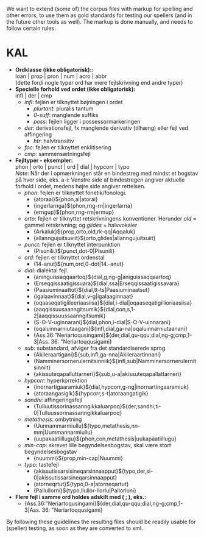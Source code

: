 We want to extend (some of) the corpus files with markup for spelling
and other errors, to use them as gold standards for testing our spellers
(and in the future other tools as well). The markup is done manually,
and needs to follow certain rules.

KAL
===

-   **Ordklasse (ikke obligatorisk)::**  
    loan \| prop \| pron \| num \| acro \| abbr  
    (dette fordi nogle typer ord har mere fejlskrivning end andre typer)
-   **Specielle forhold ved ordet (ikke obligatorisk):**  
    infl \| der \| cmp
    -   *infl*: fejlen er tilknyttet bøjningen i ordet
        -   *plurtant*: pluralis tantum
        -   *0-suff*: manglende suffiks
        -   *poss*: fejlen ligger i possessormarkeringen
    -   *der*: derivationsfejl, fx manglende derivativ (tilhæng) eller
        fejl ved affingering
        -   *htr*: halvtransitiv
    -   *foc*: fejlen er tilknyttet enklitisering
    -   *cmp*: sammensætningsfejl
-   **Fejltyper - eksempler:**  
    phon \| orto \| punct \| ord \| dial \| hypcorr \| typo  
    *Note*: Når der i opmærkningen står en bindestreg med mindst et
    bogstav på hver side, eks. a-i: Venstre side af bindestregen angiver
    aktuelle forhold i ordet, medens højre side angiver rettelsen.
    -   *phon*: fejlen er tilknyttet fonetik/fonologi.
        -   {atoraai}${phon,ai\|atorai}
        -   {ingerlarnga}${phon,rng-rn\|ingerlarna}
        -   {erngup}${phon,rng-rm\|ermup}
    -   *orto*: fejlen er tilknyttet retskrivningens konventioner.
        Herunder *old* = gammel retskrivning; og *glides* = halvvokaler
        -   {Arkaluk}${prop,orto,old,rk-qq\|Aqqaluk}
        -   {allanngujuitsuviit}${orto,glides\|allanngujuitsuiit}
    -   *punct*: fejlen er tilknyttet interpunktion
        -   {Pisunili.}${punct,dot-0\|Pisunili}
    -   *ord*: fejlen er tilknyttet ordenstal
        -   {14-anut}${num,ord,0-dot\|14.-anut}
    -   *dial*: dialektal fejl.
        -   {aninguissaqqaartoq}${dial,g,ng-g\|aniguissaqqaartoq}
        -   {Erseqqissaatigissuara}${dial,ssa\|Erseqqissaatigissavara}
        -   {Paasiuminaattut}${dial,tt-ts\|Paasiuminaatsut}
        -   {igalaavinnaat}${dial,v-g\|igalaaginnaat}
        -   {oqaaseqatigiileeriaasiisa}${dial,i-dial\|oqaaseqatigiilioriaasiisa}
        -   {aaqqissuusaanngitsumik}${dial,con,s,1-2\|aaqqissuussaanngitsumik}
        -   {S-O-V-uginnarani}${dial,phon,i-dial\|S-O-V-uinnarani}
        -   {oqaluinnarniutaagani}${infl,dial,ga-na\|oqaluinnarniutaanani}
        -   {Ass.36:”Neriartoqusingami}${der,dial,qu-qqu;dial,ng-g;cmp,1-3\|Ass.
            36: "Neriartoqqusigami}
    -   *sub*: substandard, afviger fra det standardiserede sprog.
        -   {Akileraartigani}${sub,infl,ga-nna\|Akileraartinnani}
        -   {Namminersornerulernitsinniik}${infl,sub\|Namminersornerulernitsinniit}
        -   {akissuteqapalluttarneri}${sub,u-a\|akissuteqapallattarneri}
    -   *hypcorr*: hyperkorrektion
        -   {inornartigaaramiuk}${dial,hypcorr,g-ng\|inornartingaaramiuk}
        -   {atoraangasigik}${hypcorr,s-t\|atoraangatigik}
    -   *sandhi*: affingeringsfejl
        -   {Tulluutissorinassanngikkaluarpoq}${der,sandhi,ti-0\|Tulluussorinassanngikkaluarpoq}
    -   *metathesis*: ombytning
        -   {Uunnammarmiullu}${typo,metathesis,nn-mm\|Uummannarmiullu}
        -   {uupakaatiillugu}${phon,con,metathesis\|uukapaatiillugu}
    -   *min-cap*: skrevet lille begyndelsesbogstav, skal være stort
        begyndelsesbogstav
        -   {nuummi}${prop,min-cap\|Nuummi}
    -   *typo*: tastefejl
        -   {akissutissarsisineqarsinnaapput}${typo,der,si-0\|akissutissarsineqarsinnaapput}
        -   {atorneqrtut}${typo,0-a\|atorneqartut}
        -   {Pallullorni}${typo,llullor-llorlu\|Pallorluni}
-   **Flere fejl i samme ord holdes adskilt med ( ; ), eks.:**  
    -   {Ass.36:”Neriartoqusingami}${der,dial,qu-qqu;dial,ng-g;cmp,1-3\|Ass.
        36: "Neriartoqqusigami}

By following these guidelines the resulting files should be readily
usable for (speller) testing, as soon as they are converted to xml.
